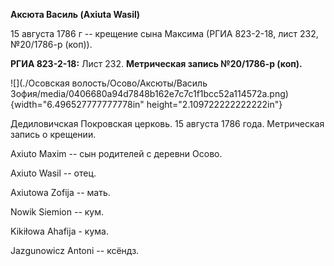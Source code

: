 **Аксюта Василь (Axiuta Wasil)**

15 августа 1786 г -- крещение сына Максима (РГИА 823-2-18, лист 232,
№20/1786-р (коп)).

**РГИА 823-2-18:** Лист 232. **Метрическая запись №20/1786-р (коп).**

![](./Осовская волость/Осово/Аксюты/Василь Зофия/media/0406680a94d7848b162e7c7c1f1bcc52a114572a.png){width="6.496527777777778in"
height="2.109722222222222in"}

Дедиловичская Покровская церковь. 15 августа 1786 года. Метрическая
запись о крещении.

Axiuto Maxim -- сын родителей с деревни Осово.

Axiuto Wasil -- отец.

Axiutowa Zofija -- мать.

Nowik Siemion -- кум.

Kikiłowa Ahafija - кума.

Jazgunowicz Antoni -- ксёндз.
